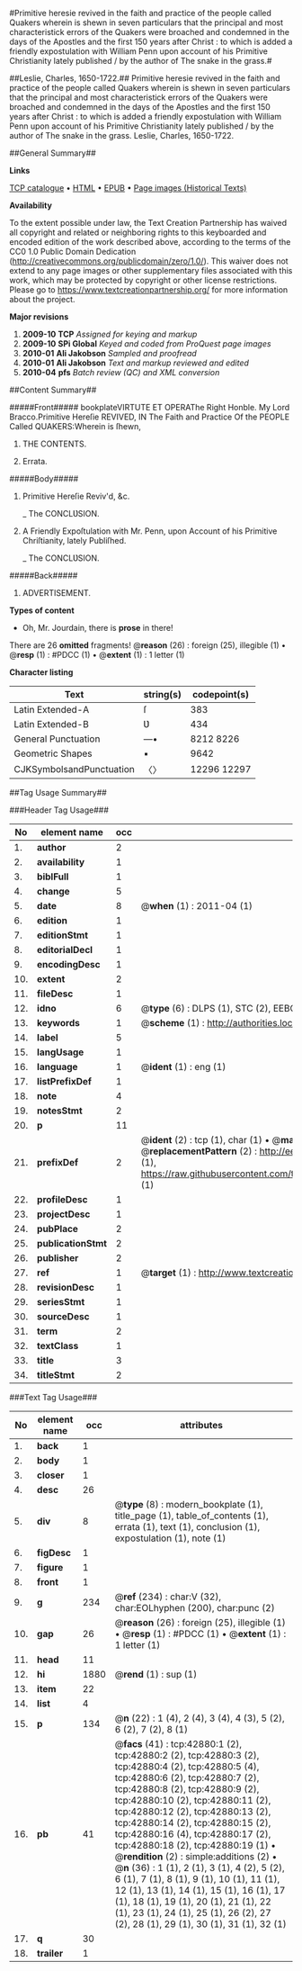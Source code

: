 #Primitive heresie revived in the faith and practice of the people called Quakers wherein is shewn in seven particulars that the principal and most characteristick errors of the Quakers were broached and condemned in the days of the Apostles and the first 150 years after Christ : to which is added a friendly expostulation with William Penn upon account of his Primitive Christianity lately published / by the author of The snake in the grass.#

##Leslie, Charles, 1650-1722.##
Primitive heresie revived in the faith and practice of the people called Quakers wherein is shewn in seven particulars that the principal and most characteristick errors of the Quakers were broached and condemned in the days of the Apostles and the first 150 years after Christ : to which is added a friendly expostulation with William Penn upon account of his Primitive Christianity lately published / by the author of The snake in the grass.
Leslie, Charles, 1650-1722.

##General Summary##

**Links**

[TCP catalogue](http://www.ota.ox.ac.uk/tcp/)  • 
[HTML](http://tei.it.ox.ac.uk/tcp/Texts-HTML/free/A47/A47751.html)  • 
[EPUB](http://tei.it.ox.ac.uk/tcp/Texts-EPUB/free/A47/A47751.epub) • 
[Page images (Historical Texts)](https://historicaltexts.jisc.ac.uk/eebo-09369935e)

**Availability**

To the extent possible under law, the Text Creation Partnership has waived all copyright and related or neighboring rights to this keyboarded and encoded edition of the work described above, according to the terms of the CC0 1.0 Public Domain Dedication (http://creativecommons.org/publicdomain/zero/1.0/). This waiver does not extend to any page images or other supplementary files associated with this work, which may be protected by copyright or other license restrictions. Please go to https://www.textcreationpartnership.org/ for more information about the project.

**Major revisions**

1. __2009-10__ __TCP__ *Assigned for keying and markup*
1. __2009-10__ __SPi Global__ *Keyed and coded from ProQuest page images*
1. __2010-01__ __Ali Jakobson__ *Sampled and proofread*
1. __2010-01__ __Ali Jakobson__ *Text and markup reviewed and edited*
1. __2010-04__ __pfs__ *Batch review (QC) and XML conversion*

##Content Summary##

#####Front#####
bookplateVIRTUTE ET OPERAThe Right Honble. My Lord Bracco.Primitive Hereſie REVIVED, IN The Faith and Practice Of the PEOPLE Called QUAKERS:Wherein is ſhewn, 
1. THE CONTENTS.

1. Errata.

#####Body#####

1. Primitive Hereſie Reviv'd, &c.

    _ The CONCLƲSION.

1. A Friendly Expoſtulation with Mr. Penn, upon Account of his Primitive Chriſtianity, lately Publiſhed.

    _ The CONCLƲSION.

#####Back#####

1. ADVERTISEMENT.

**Types of content**

  * Oh, Mr. Jourdain, there is **prose** in there!

There are 26 **omitted** fragments! 
 @__reason__ (26) : foreign (25), illegible (1)  •  @__resp__ (1) : #PDCC (1)  •  @__extent__ (1) : 1 letter (1)

**Character listing**


|Text|string(s)|codepoint(s)|
|---|---|---|
|Latin Extended-A|ſ|383|
|Latin Extended-B|Ʋ|434|
|General Punctuation|—•|8212 8226|
|Geometric Shapes|▪|9642|
|CJKSymbolsandPunctuation|〈〉|12296 12297|

##Tag Usage Summary##

###Header Tag Usage###

|No|element name|occ|attributes|
|---|---|---|---|
|1.|__author__|2||
|2.|__availability__|1||
|3.|__biblFull__|1||
|4.|__change__|5||
|5.|__date__|8| @__when__ (1) : 2011-04 (1)|
|6.|__edition__|1||
|7.|__editionStmt__|1||
|8.|__editorialDecl__|1||
|9.|__encodingDesc__|1||
|10.|__extent__|2||
|11.|__fileDesc__|1||
|12.|__idno__|6| @__type__ (6) : DLPS (1), STC (2), EEBO-CITATION (1), OCLC (1), VID (1)|
|13.|__keywords__|1| @__scheme__ (1) : http://authorities.loc.gov/ (1)|
|14.|__label__|5||
|15.|__langUsage__|1||
|16.|__language__|1| @__ident__ (1) : eng (1)|
|17.|__listPrefixDef__|1||
|18.|__note__|4||
|19.|__notesStmt__|2||
|20.|__p__|11||
|21.|__prefixDef__|2| @__ident__ (2) : tcp (1), char (1)  •  @__matchPattern__ (2) : ([0-9\-]+):([0-9IVX]+) (1), (.+) (1)  •  @__replacementPattern__ (2) : http://eebo.chadwyck.com/downloadtiff?vid=$1&page=$2 (1), https://raw.githubusercontent.com/textcreationpartnership/Texts/master/tcpchars.xml#$1 (1)|
|22.|__profileDesc__|1||
|23.|__projectDesc__|1||
|24.|__pubPlace__|2||
|25.|__publicationStmt__|2||
|26.|__publisher__|2||
|27.|__ref__|1| @__target__ (1) : http://www.textcreationpartnership.org/docs/. (1)|
|28.|__revisionDesc__|1||
|29.|__seriesStmt__|1||
|30.|__sourceDesc__|1||
|31.|__term__|2||
|32.|__textClass__|1||
|33.|__title__|3||
|34.|__titleStmt__|2||


###Text Tag Usage###

|No|element name|occ|attributes|
|---|---|---|---|
|1.|__back__|1||
|2.|__body__|1||
|3.|__closer__|1||
|4.|__desc__|26||
|5.|__div__|8| @__type__ (8) : modern_bookplate (1), title_page (1), table_of_contents (1), errata (1), text (1), conclusion (1), expostulation (1), note (1)|
|6.|__figDesc__|1||
|7.|__figure__|1||
|8.|__front__|1||
|9.|__g__|234| @__ref__ (234) : char:V (32), char:EOLhyphen (200), char:punc (2)|
|10.|__gap__|26| @__reason__ (26) : foreign (25), illegible (1)  •  @__resp__ (1) : #PDCC (1)  •  @__extent__ (1) : 1 letter (1)|
|11.|__head__|11||
|12.|__hi__|1880| @__rend__ (1) : sup (1)|
|13.|__item__|22||
|14.|__list__|4||
|15.|__p__|134| @__n__ (22) : 1 (4), 2 (4), 3 (4), 4 (3), 5 (2), 6 (2), 7 (2), 8 (1)|
|16.|__pb__|41| @__facs__ (41) : tcp:42880:1 (2), tcp:42880:2 (2), tcp:42880:3 (2), tcp:42880:4 (2), tcp:42880:5 (4), tcp:42880:6 (2), tcp:42880:7 (2), tcp:42880:8 (2), tcp:42880:9 (2), tcp:42880:10 (2), tcp:42880:11 (2), tcp:42880:12 (2), tcp:42880:13 (2), tcp:42880:14 (2), tcp:42880:15 (2), tcp:42880:16 (4), tcp:42880:17 (2), tcp:42880:18 (2), tcp:42880:19 (1)  •  @__rendition__ (2) : simple:additions (2)  •  @__n__ (36) : 1 (1), 2 (1), 3 (1), 4 (2), 5 (2), 6 (1), 7 (1), 8 (1), 9 (1), 10 (1), 11 (1), 12 (1), 13 (1), 14 (1), 15 (1), 16 (1), 17 (1), 18 (1), 19 (1), 20 (1), 21 (1), 22 (1), 23 (1), 24 (1), 25 (1), 26 (2), 27 (2), 28 (1), 29 (1), 30 (1), 31 (1), 32 (1)|
|17.|__q__|30||
|18.|__trailer__|1||
